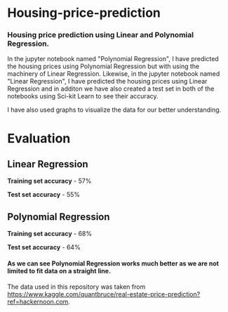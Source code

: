 # Housing-price-prediction

### Housing price prediction using Linear and Polynomial Regression.

In the jupyter notebook named "Polynomial Regression", I have predicted the housing prices using Polynomial Regression but with using the machinery of Linear Regression. 
Likewise, in the jupyter notebook named "Linear Regression", I have predicted the housing prices using Linear Regression and in additon we have also created a test set in both of the notebooks using Sci-kit Learn to see their accuracy.

I have also used graphs to visualize the data for our better understanding.

# Evaluation
## Linear Regression
 **Training set accuracy** - 57%
 
 **Test set accuracy** - 55%


## Polynomial Regression
 **Training set accuracy** - 68%
 
 **Test set accuracy** - 64%




#### As we can see Polynomial Regression works much better as we are not limited to fit data on a straight line.

 The data used in this repository was taken from https://www.kaggle.com/quantbruce/real-estate-price-prediction?ref=hackernoon.com.
